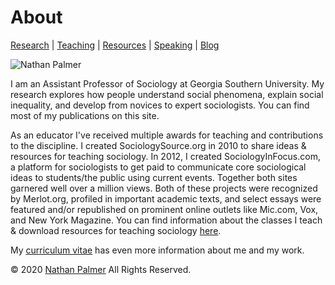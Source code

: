 # About

[Research](https://ishimby.github.io/natepalmer/research.html) | [Teaching](https://ishimby.github.io/natepalmer/teaching.html) | [Resources](https://ishimby.github.io/natepalmer/resources.html) | [Speaking](https://ishimby.github.io/natepalmer/speaking.html) | [Blog](https://ishimby.github.io/natepalmer/blog.html)

![Nathan Palmer](https://res.cloudinary.com/ishimby/image/upload/v1592239051/2016_-_Profile_Pic_-_Medium_-_2000x1333_vwa0yk.jpg)

I am an Assistant Professor of Sociology at Georgia Southern University. My research explores how people understand social phenomena, explain social inequality, and develop from novices to expert sociologists. You can find most of my publications on this site.

As an educator I've received multiple awards for teaching and contributions to the discipline. I created SociologySource.org in 2010 to share ideas & resources for teaching sociology. In 2012, I created SociologyInFocus.com, a platform for sociologists to get paid to communicate core sociological ideas to students/the public using current events. Together both sites garnered well over a million views. Both of these projects were recognized by Merlot.org, profiled in important academic texts, and select essays were featured and/or republished on prominent online outlets like Mic.com, Vox, and New York Magazine. You can find information about the classes I teach & download resources for teaching sociology [here](https://ishimby.github.io/natepalmer/resources.html).

My [curriculum vitae](https://cv-nathan-palmer.s3.us-east-1.amazonaws.com/CV_Nathan_Palmer_2020.pdf) has even more information about me and my work.

© 2020 [Nathan Palmer](https://ishimby.github.io/natepalmer/about.html) All Rights Reserved.